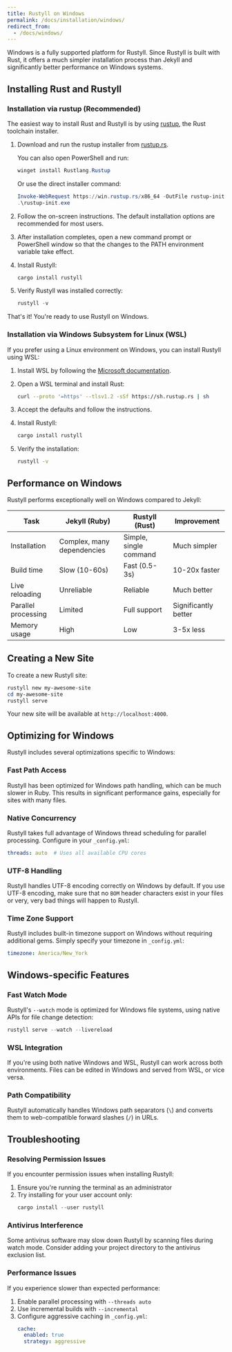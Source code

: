```yaml
---
title: Rustyll on Windows
permalink: /docs/installation/windows/
redirect_from:
  - /docs/windows/
---
```


Windows is a fully supported platform for Rustyll. Since Rustyll is built with Rust, it offers a much simpler installation process than Jekyll and significantly better performance on Windows systems.

## Installing Rust and Rustyll

### Installation via rustup (Recommended)

The easiest way to install Rust and Rustyll is by using [rustup](https://rustup.rs/), the Rust toolchain installer.

1. Download and run the rustup installer from [rustup.rs](https://rustup.rs/).
   
   You can also open PowerShell and run:
   ```powershell
   winget install Rustlang.Rustup
   ```
   
   Or use the direct installer command:
   ```powershell
   Invoke-WebRequest https://win.rustup.rs/x86_64 -OutFile rustup-init.exe
   .\rustup-init.exe
   ```

2. Follow the on-screen instructions. The default installation options are recommended for most users.

3. After installation completes, open a new command prompt or PowerShell window so that the changes to the PATH environment variable take effect.

4. Install Rustyll:
   ```powershell
   cargo install rustyll
   ```

5. Verify Rustyll was installed correctly:
   ```powershell
   rustyll -v
   ```

That's it! You're ready to use Rustyll on Windows.

### Installation via Windows Subsystem for Linux (WSL)

If you prefer using a Linux environment on Windows, you can install Rustyll using WSL:

1. Install WSL by following the [Microsoft documentation](https://docs.microsoft.com/en-us/windows/wsl/install).

2. Open a WSL terminal and install Rust:
   ```bash
   curl --proto '=https' --tlsv1.2 -sSf https://sh.rustup.rs | sh
   ```

3. Accept the defaults and follow the instructions.

4. Install Rustyll:
   ```bash
   cargo install rustyll
   ```

5. Verify the installation:
   ```bash
   rustyll -v
   ```

## Performance on Windows

Rustyll performs exceptionally well on Windows compared to Jekyll:

| Task | Jekyll (Ruby) | Rustyll (Rust) | Improvement |
|------|---------------|----------------|-------------|
| Installation | Complex, many dependencies | Simple, single command | Much simpler |
| Build time | Slow (10-60s) | Fast (0.5-3s) | 10-20x faster |
| Live reloading | Unreliable | Reliable | Much better |
| Parallel processing | Limited | Full support | Significantly better |
| Memory usage | High | Low | 3-5x less |

## Creating a New Site

To create a new Rustyll site:

```powershell
rustyll new my-awesome-site
cd my-awesome-site
rustyll serve
```

Your new site will be available at `http://localhost:4000`.

## Optimizing for Windows

Rustyll includes several optimizations specific to Windows:

### Fast Path Access

Rustyll has been optimized for Windows path handling, which can be much slower in Ruby. This results in significant performance gains, especially for sites with many files.

### Native Concurrency

Rustyll takes full advantage of Windows thread scheduling for parallel processing. Configure in your `_config.yml`:

```yaml
threads: auto  # Uses all available CPU cores
```

### UTF-8 Handling

Rustyll handles UTF-8 encoding correctly on Windows by default. If you use UTF-8 encoding, make sure that no `BOM` header characters exist in your files or very, very bad things will happen to Rustyll.

### Time Zone Support

Rustyll includes built-in timezone support on Windows without requiring additional gems. Simply specify your timezone in `_config.yml`:

```yaml
timezone: America/New_York
```

## Windows-specific Features

### Fast Watch Mode

Rustyll's `--watch` mode is optimized for Windows file systems, using native APIs for file change detection:

```powershell
rustyll serve --watch --livereload
```

### WSL Integration

If you're using both native Windows and WSL, Rustyll can work across both environments. Files can be edited in Windows and served from WSL, or vice versa.

### Path Compatibility

Rustyll automatically handles Windows path separators (`\`) and converts them to web-compatible forward slashes (`/`) in URLs.

## Troubleshooting

### Resolving Permission Issues

If you encounter permission issues when installing Rustyll:

1. Ensure you're running the terminal as an administrator
2. Try installing for your user account only:
   ```powershell
   cargo install --user rustyll
   ```

### Antivirus Interference

Some antivirus software may slow down Rustyll by scanning files during watch mode. Consider adding your project directory to the antivirus exclusion list.

### Performance Issues

If you experience slower than expected performance:

1. Enable parallel processing with `--threads auto`
2. Use incremental builds with `--incremental`
3. Configure aggressive caching in `_config.yml`:
   ```yaml
   cache:
     enabled: true
     strategy: aggressive
   ```
